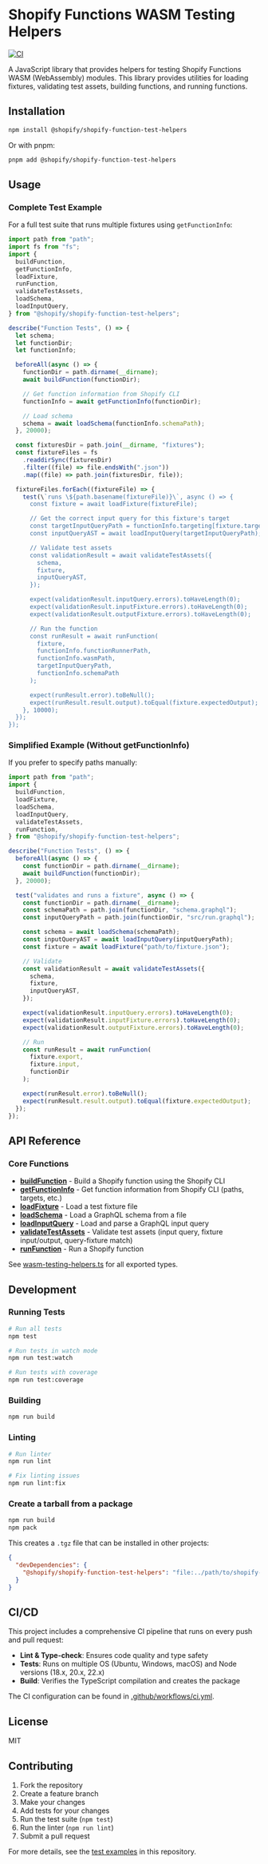 # Shopify Functions WASM Testing Helpers

[![CI](https://github.com/Shopify/shopify-function-test-helpers/actions/workflows/ci.yml/badge.svg)](https://github.com/Shopify/shopify-function-test-helpers/actions/workflows/ci.yml)

A JavaScript library that provides helpers for testing Shopify Functions WASM (WebAssembly) modules. This library provides utilities for loading fixtures, validating test assets, building functions, and running functions.

## Installation

```bash
npm install @shopify/shopify-function-test-helpers
```

Or with pnpm:

```bash
pnpm add @shopify/shopify-function-test-helpers
```

## Usage

### Complete Test Example

For a full test suite that runs multiple fixtures using `getFunctionInfo`:

```javascript
import path from "path";
import fs from "fs";
import {
  buildFunction,
  getFunctionInfo,
  loadFixture,
  runFunction,
  validateTestAssets,
  loadSchema,
  loadInputQuery,
} from "@shopify/shopify-function-test-helpers";

describe("Function Tests", () => {
  let schema;
  let functionDir;
  let functionInfo;

  beforeAll(async () => {
    functionDir = path.dirname(__dirname);
    await buildFunction(functionDir);

    // Get function information from Shopify CLI
    functionInfo = await getFunctionInfo(functionDir);

    // Load schema
    schema = await loadSchema(functionInfo.schemaPath);
  }, 20000);

  const fixturesDir = path.join(__dirname, "fixtures");
  const fixtureFiles = fs
    .readdirSync(fixturesDir)
    .filter((file) => file.endsWith(".json"))
    .map((file) => path.join(fixturesDir, file));

  fixtureFiles.forEach((fixtureFile) => {
    test(\`runs \${path.basename(fixtureFile)}\`, async () => {
      const fixture = await loadFixture(fixtureFile);

      // Get the correct input query for this fixture's target
      const targetInputQueryPath = functionInfo.targeting[fixture.target].inputQueryPath;
      const inputQueryAST = await loadInputQuery(targetInputQueryPath);

      // Validate test assets
      const validationResult = await validateTestAssets({
        schema,
        fixture,
        inputQueryAST,
      });

      expect(validationResult.inputQuery.errors).toHaveLength(0);
      expect(validationResult.inputFixture.errors).toHaveLength(0);
      expect(validationResult.outputFixture.errors).toHaveLength(0);

      // Run the function
      const runResult = await runFunction(
        fixture,
        functionInfo.functionRunnerPath,
        functionInfo.wasmPath,
        targetInputQueryPath,
        functionInfo.schemaPath
      );

      expect(runResult.error).toBeNull();
      expect(runResult.result.output).toEqual(fixture.expectedOutput);
    }, 10000);
  });
});
```

### Simplified Example (Without getFunctionInfo)

If you prefer to specify paths manually:

```javascript
import path from "path";
import {
  buildFunction,
  loadFixture,
  loadSchema,
  loadInputQuery,
  validateTestAssets,
  runFunction,
} from "@shopify/shopify-function-test-helpers";

describe("Function Tests", () => {
  beforeAll(async () => {
    const functionDir = path.dirname(__dirname);
    await buildFunction(functionDir);
  }, 20000);

  test("validates and runs a fixture", async () => {
    const functionDir = path.dirname(__dirname);
    const schemaPath = path.join(functionDir, "schema.graphql");
    const inputQueryPath = path.join(functionDir, "src/run.graphql");

    const schema = await loadSchema(schemaPath);
    const inputQueryAST = await loadInputQuery(inputQueryPath);
    const fixture = await loadFixture("path/to/fixture.json");

    // Validate
    const validationResult = await validateTestAssets({
      schema,
      fixture,
      inputQueryAST,
    });

    expect(validationResult.inputQuery.errors).toHaveLength(0);
    expect(validationResult.inputFixture.errors).toHaveLength(0);
    expect(validationResult.outputFixture.errors).toHaveLength(0);

    // Run
    const runResult = await runFunction(
      fixture.export,
      fixture.input,
      functionDir
    );

    expect(runResult.error).toBeNull();
    expect(runResult.result.output).toEqual(fixture.expectedOutput);
  });
});
```

## API Reference

### Core Functions

- **[buildFunction](./src/methods/build-function.ts)** - Build a Shopify function using the Shopify CLI
- **[getFunctionInfo](./src/methods/get-function-info.ts)** - Get function information from Shopify CLI (paths, targets, etc.)
- **[loadFixture](./src/methods/load-fixture.ts)** - Load a test fixture file
- **[loadSchema](./src/methods/load-schema.ts)** - Load a GraphQL schema from a file
- **[loadInputQuery](./src/methods/load-input-query.ts)** - Load and parse a GraphQL input query
- **[validateTestAssets](./src/methods/validate-test-assets.ts)** - Validate test assets (input query, fixture input/output, query-fixture match)
- **[runFunction](./src/methods/run-function.ts)** - Run a Shopify function

See [wasm-testing-helpers.ts](./src/wasm-testing-helpers.ts) for all exported types.

## Development

### Running Tests

```bash
# Run all tests
npm test

# Run tests in watch mode
npm run test:watch

# Run tests with coverage
npm run test:coverage
```

### Building

```bash
npm run build
```

### Linting

```bash
# Run linter
npm run lint

# Fix linting issues
npm run lint:fix
```

### Create a tarball from a package 
```bash
npm run build
npm pack
```

This creates a `.tgz` file that can be installed in other projects:

```json
{
  "devDependencies": {
    "@shopify/shopify-function-test-helpers": "file:../path/to/shopify-shopify-function-test-helpers-0.0.1.tgz"
  }
}
```

## CI/CD

This project includes a comprehensive CI pipeline that runs on every push and pull request:

- **Lint & Type-check**: Ensures code quality and type safety
- **Tests**: Runs on multiple OS (Ubuntu, Windows, macOS) and Node versions (18.x, 20.x, 22.x)
- **Build**: Verifies the TypeScript compilation and creates the package

The CI configuration can be found in [.github/workflows/ci.yml](./.github/workflows/ci.yml).

## License

MIT

## Contributing

1. Fork the repository
2. Create a feature branch
3. Make your changes
4. Add tests for your changes
5. Run the test suite (`npm test`)
6. Run the linter (`npm run lint`)
7. Submit a pull request

For more details, see the [test examples](./test-app/extensions/) in this repository.
